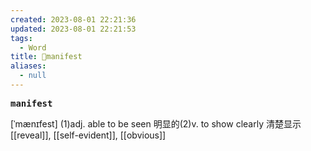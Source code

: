 ```yaml
---
created: 2023-08-01 22:21:36
updated: 2023-08-01 22:21:53
tags:
  - Word
title: 📖manifest
aliases:
  - null
---
```


<pre><strong>manifest</strong></pre>
[ˈmænɪfest]
(1)adj. able to be seen 明显的(2)v. to show clearly 清楚显示
[[reveal]], [[self-evident]], [[obvious]]

